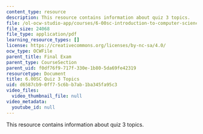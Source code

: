 ```yaml
---
content_type: resource
description: This resource contains information about quiz 3 topics.
file: /ol-ocw-studio-app/courses/6-00sc-introduction-to-computer-science-and-programming-spring-2011/d6587cb90ff75c6bb7ab1ba345fa95c3_MIT6_00SCS11_q3_topics.pdf
file_size: 24068
file_type: application/pdf
learning_resource_types: []
license: https://creativecommons.org/licenses/by-nc-sa/4.0/
ocw_type: OCWFile
parent_title: Final Exam
parent_type: CourseSection
parent_uid: f0df76f9-717f-330e-1b80-5da69fe42319
resourcetype: Document
title: 6.00SC Quiz 3 Topics
uid: d6587cb9-0ff7-5c6b-b7ab-1ba345fa95c3
video_files:
  video_thumbnail_file: null
video_metadata:
  youtube_id: null
---
```

This resource contains information about quiz 3 topics.